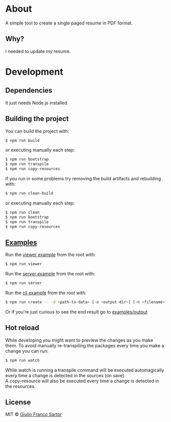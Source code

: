 # About
A simple tool to create a single paged resume in PDF format.

## Why?
I needed to update my resume.

# Development
## Dependencies
It just needs Node.js installed.

## Building the project
You can build the project with:
```sh
$ npm run build
```
or executing manually each step:
```sh
$ npm run bootstrap
$ npm run transpile
$ npm run copy-resources
```

If you run in some problems try removing the build artifacts and rebuilding with:
```sh
$ npm run clean-build
```
or executing manually each step:
```sh
$ npm run clean
$ npm run bootstrap
$ npm run transpile
$ npm run copy-resources
```

## [Examples](./examples)
Run the [viewer example](./examples/viewer) from the root with:
```sh
$ npm run viewer
```

Run the [server example](./examples/server) from the root with:
```sh
$ npm run server
```

Run the [cli example](./examples/cli) from the root with:
```sh
$ npm run create -- -d <path-to-data> [-o <output-dir>] [-n <filename>] [-l <language>]
```

Or if you're just curious to see the end result go to [examples/output](./examples/output)

## Hot reload
While developing you might want to preview the changes as you make them. To avoid manually re-transpiling the packages every time you make a change you can run:
```sh
$ npm run watch
```
While watch is running a transpile command will be executed automagically every time a change is detected in the sources (on save).  
A copy-resource will also be executed every time a change is detected in the resources.

## License

MIT © [Giulio Franco Sartor](http://github.com/JuliusSr)
